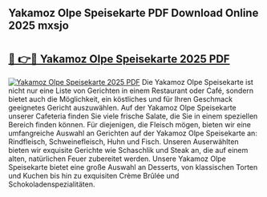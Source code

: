 ## Yakamoz Olpe Speisekarte PDF Download Online 2025 mxsjo

# <h2><a href="http://gca9goq.nevu.top/?p=Yakamoz+Olpe+Speisekarte">🔗 👉🔴 Yakamoz Olpe Speisekarte 2025 PDF</a></h2>

[![Yakamoz Olpe Speisekarte 2025 PDF](https://i.imgur.com/dBaPXMq.png)](http://gca9goq.nevu.top/?p=Yakamoz+Olpe+Speisekarte)
Die Yakamoz Olpe Speisekarte ist nicht nur eine Liste von Gerichten in einem Restaurant oder Café, sondern bietet auch die Möglichkeit, ein köstliches und für Ihren Geschmack geeignetes Gericht auszuwählen. Auf der Yakamoz Olpe Speisekarte unserer Cafeteria finden Sie viele frische Salate, die Sie in einem speziellen Bereich finden können. Für diejenigen, die Fleisch mögen, bieten wir eine umfangreiche Auswahl an Gerichten auf der Yakamoz Olpe Speisekarte an: Rindfleisch, Schweinefleisch, Huhn und Fisch. Unseren Auserwählten bieten wir exquisite Gerichte wie Schaschlik und Steak an, die auf einem alten, natürlichen Feuer zubereitet werden. Unsere Yakamoz Olpe Speisekarte bietet eine große Auswahl an Desserts, von klassischen Torten und Kuchen bis hin zu exquisiten Crème Brûlée und Schokoladenspezialitäten.
